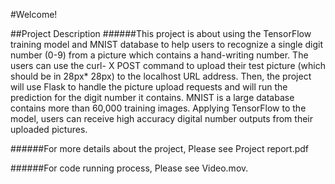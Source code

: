 #Welcome!

##Project Description
######This project is about using the TensorFlow training model and MNIST database to help users to recognize a single digit number (0-9) from a picture which contains a hand-writing number. The users can use the curl- X POST command to upload their test picture (which should be in 28px* 28px) to the localhost URL address. Then, the project will use Flask to handle the picture upload requests and will run the prediction for the digit number it contains. MNIST is a large database contains more than 60,000 training images. Applying TensorFlow to the model, users can receive high accuracy digital number outputs from their uploaded pictures. 

                      
######For more details about the project, Please see Project report.pdf 

######For code running process, Please see Video.mov.
